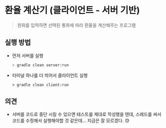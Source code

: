 # 환율 계산기 (클라이언트 - 서버 기반)

> 원화를 입력하면 선택된 통화에 따라 환율을 계산해주는 프로그램



## 실행 방법

* 먼저 서버를 실행

  ```bash
  > gradle clean server:run
  ```

* 터미널 하나를 더 띄어서 클라이언트 실행

  ```
  > gradle clean client:run
  ```

  

## 의견

* 서버를 코드로 중단 시킬 수 있으면 테스트를 제대로 작성했을 텐데, 스레드를 써서 코드를 수정해서 실행해야할 것 같은데... 지금은 잘 모르겠다. 😓
